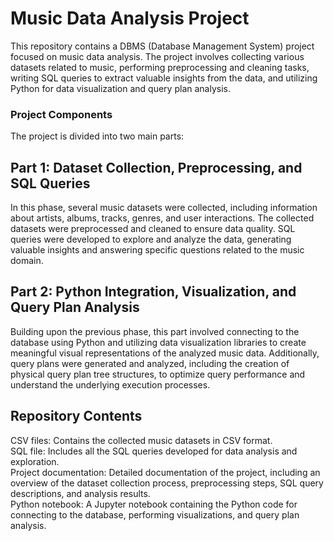 # Music Data Analysis Project
This repository contains a DBMS (Database Management System) project focused on music data analysis. The project involves collecting various datasets related to music, performing preprocessing and cleaning tasks, writing SQL queries to extract valuable insights from the data, and utilizing Python for data visualization and query plan analysis.

### Project Components
The project is divided into two main parts:

## Part 1: Dataset Collection, Preprocessing, and SQL Queries
In this phase, several music datasets were collected, including information about artists, albums, tracks, genres, and user interactions. The collected datasets were preprocessed and cleaned to ensure data quality. SQL queries were developed to explore and analyze the data, generating valuable insights and answering specific questions related to the music domain.

## Part 2: Python Integration, Visualization, and Query Plan Analysis
Building upon the previous phase, this part involved connecting to the database using Python and utilizing data visualization libraries to create meaningful visual representations of the analyzed music data. Additionally, query plans were generated and analyzed, including the creation of physical query plan tree structures, to optimize query performance and understand the underlying execution processes.

## Repository Contents
CSV files: Contains the collected music datasets in CSV format.  
SQL file: Includes all the SQL queries developed for data analysis and exploration.  
Project documentation: Detailed documentation of the project, including an overview of the dataset collection process, preprocessing steps, SQL query descriptions, and analysis results.  
Python notebook: A Jupyter notebook containing the Python code for connecting to the database, performing visualizations, and query plan analysis.
